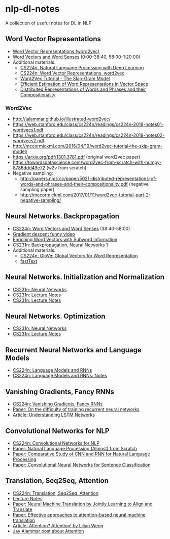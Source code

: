 # nlp-dl-notes
A collection of useful notes for DL in NLP
## Word Vector Representations

* [Word Vector Representations (word2vec)](https://youtu.be/8rXD5-xhemo)
* [Word Vectors and Word Senses](https://youtu.be/kEMJRjEdNzM) (0:00-38:40, 58:00-1:20:00)
* Additional materials:
  * [CS224n: Natural Language Processing with Deep Learning](https://youtu.be/OQQ-W_63UgQ)
  * [CS224n: Word Vector Representations, word2vec](https://youtu.be/ERibwqs9p38)
  * [Word2Vec Tutorial - The Skip-Gram Model](http://mccormickml.com/2016/04/19/word2vec-tutorial-the-skip-gram-model)
  * [Efficient Estimation of Word Representations in Vector Space](https://arxiv.org/pdf/1301.3781.pdf)
  * [Distributed Representations of Words and Phrases and their Compositionality](https://arxiv.org/pdf/1310.4546.pdf)
 
### Word2Vec
* http://jalammar.github.io/illustrated-word2vec/
* https://web.stanford.edu/class/cs224n/readings/cs224n-2019-notes01-wordvecs1.pdf
* https://web.stanford.edu/class/cs224n/readings/cs224n-2019-notes02-wordvecs2.pdf
* http://mccormickml.com/2016/04/19/word2vec-tutorial-the-skip-gram-model/
* https://arxiv.org/pdf/1301.3781.pdf (original word2vec paper)
* https://towardsdatascience.com/word2vec-from-scratch-with-numpy-8786ddd49e72 (w2v from scratch)
* Negative sampling:
  * http://papers.nips.cc/paper/5021-distributed-representations-of-words-and-phrases-and-their-compositionality.pdf (negative sampling paper)
  * http://mccormickml.com/2017/01/11/word2vec-tutorial-part-2-negative-sampling/ 
   
## Neural Networks. Backpropagation
 
 * [CS224n: Word Vectors and Word Senses](https://youtu.be/kEMJRjEdNzM) (38:40-58:00)
 * [Gradient descent funny video](https://youtu.be/sDv4f4s2SB8)
 * [Enriching Word Vectors with Subword Information](https://www.mitpressjournals.org/doi/pdfplus/10.1162/tacl_a_00051)
 * [CS231n: Backpropagation, Neural Networks 1](https://youtu.be/i94OvYb6noo)
 * Additional materials:
    * [CS224n: GloVe: Global Vectors for Word Representation](https://youtu.be/ASn7ExxLZws)
    * [fastText](https://youtu.be/CHcExDsDeHU)
    
## Neural Networks. Initialization and Normalization
 * [CS231n: Neural Networks](https://www.youtube.com/watch?v=gYpoJMlgyXA)
 * [CS231n: Lecture Notes](http://cs231n.github.io/neural-networks-1)
 * [CS231n: Lecture Notes](http://cs231n.github.io/neural-networks-2)
  
## Neural Networks. Optimization

 * [CS231n: Neural Networks](https://www.youtube.com/watch?v=hd_KFJ5ktUc)
 * [CS231n: Lecture Notes](http://cs231n.github.io/neural-networks-3)

## Recurrent Neural Networks and Language Models

 * [CS224n: Language Models and RNNs](https://youtu.be/iWea12EAu6U)
 * [CS224n: Language Models and RNNs: Notes](http://web.stanford.edu/class/cs224n/readings/cs224n-2019-notes05-LM_RNN.pdf)
 
## Vanishing Gradients, Fancy RNNs
* [CS224n: Vanishing Gradients, Fancy RNNs](https://www.youtube.com/watch?v=QEw0qEa0E50&list=PLoROMvodv4rOhcuXMZkNm7j3fVwBBY42z&index=7)
* [Paper: On the difficulty of training recurrent neural networks](http://proceedings.mlr.press/v28/pascanu13.pdf)
* [Article: Understanding LSTM Networks](https://colah.github.io/posts/2015-08-Understanding-LSTMs/)

## Convolutional Networks for NLP
* [CS224n: Convolutional Networks for NLP](https://youtu.be/EAJoRA0KX7I)
* [Paper: Natural Language Processing (Almost) from Scratch](http://www.jmlr.org/papers/volume12/collobert11a/collobert11a.pdf)
* [Paper: Comparative Study of CNN and RNN for Natural Language Processing](https://arxiv.org/abs/1702.01923)
* [Paper: Convolutional Neural Networks for Sentence Classification](https://www.aclweb.org/anthology/D14-1181.pdf)
   
## Translation, Seq2Seq, Attention
* [CS224n: Translation, Seq2Seq, Attention](https://www.youtube.com/watch?v=XXtpJxZBa2c)
* [Lecture Notes](http://web.stanford.edu/class/cs224n/readings/cs224n-2019-notes06-NMT_seq2seq_attention.pdf)
* [Paper: Neural Machine Translation by Jointly Learning to Align and Translate](https://arxiv.org/pdf/1409.0473.pdf)
* [Paper: Effective approaches to attention-based neural machine translation](https://arxiv.org/pdf/1508.04025)
* [Article: Attention? Attention! by Lilian Weng](https://lilianweng.github.io/lil-log/2018/06/24/attention-attention.html)
* [Jay Alammar post about Attention](https://jalammar.github.io/visualizing-neural-machine-translation-mechanics-of-seq2seq-models-with-attention/)

